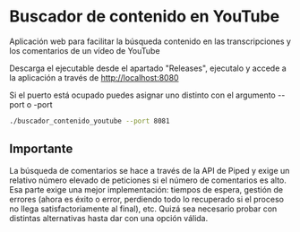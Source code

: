 # Buscador de contenido en YouTube
Aplicación web para facilitar la búsqueda contenido en las transcripciones y los comentarios de un vídeo de YouTube

Descarga el ejecutable desde el apartado "Releases", ejecutalo y accede a la aplicación a través de [http://localhost:8080](http://localhost:8080)

Si el puerto está ocupado puedes asignar uno distinto con el argumento --port o -port
```bash
./buscador_contenido_youtube --port 8081
```

## Importante
La búsqueda de comentarios se hace a través de la API de Piped y exige un relativo número elevado de peticiones si el número de comentarios es alto. Esa parte exige una mejor implementación: tiempos de espera, gestión de errores (ahora es éxito o error, perdiendo todo lo recuperado si el proceso no llega satisfactoriamente al final), etc. Quizá sea necesario probar con distintas alternativas hasta dar con una opción válida.